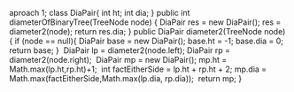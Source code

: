 aproach 1;
class DiaPair{
int ht;
int dia;
}
public int diameterOfBinaryTree(TreeNode node) {
DiaPair res = new DiaPair();
res = diameter2(node);
return res.dia;
}
public  DiaPair diameter2(TreeNode node){
if (node == null){
DiaPair base = new DiaPair();
base.ht = -1;
base.dia = 0;
return base;
}
​
DiaPair lp = diameter2(node.left);
DiaPair rp = diameter2(node.right);
​
DiaPair mp = new DiaPair();
mp.ht = Math.max(lp.ht,rp.ht)+1;
​
int factEitherSide = lp.ht + rp.ht + 2;
mp.dia = Math.max(factEitherSide,Math.max(lp.dia, rp.dia));
​
return mp;
}